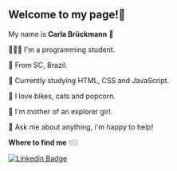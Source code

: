 
## Welcome to my page!👋


My name is **Carla Brückmann** 👩

👩🏻‍💻 I'm a programming student.

📍 From SC, Brazil.

🌱 Currently studying HTML, CSS and JavaScript.

🌈 I love bikes, cats and popcorn.

🌻 I'm mother of an explorer girl.

💬 Ask me about anything, i'm happy to help!




**Where to find me** 👇🏼

[![Linkedin Badge](https://img.shields.io/badge/-LinkedIn-blue?style=flat-square&logo=Linkedin&logoColor=white&link=https://www.linkedin.com/in/carla-bruckmann-271576ba//)](https://www.linkedin.com/in/carla-bruckmann-271576ba/)



